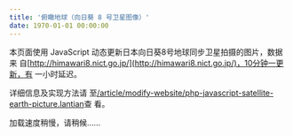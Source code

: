 ```yaml
---
title: '俯瞰地球（向日葵 8 号卫星图像）'
date: 1970-01-01 00:00:00
---
```


本页面使用 JavaScript 动态更新日本向日葵8号地球同步卫星拍摄的图片，数据来
自[http://himawari8.nict.go.jp/](http://himawari8.nict.go.jp/)，10分钟一更新，有
一小时延迟。

详细信息及实现方法请
至[/article/modify-website/php-javascript-satellite-earth-picture.lantian](/article/modify-website/php-javascript-satellite-earth-picture.lantian)查
看。

<p id="himawari-time">加载速度稍慢，请稍候……</p>

<img id="himawari-pic" src="" />

<script>
(function(){
    var today = new Date();
    // get date for himawari picture
    t = today.getTime();
    t = t - t % 600000 - 3600000;
    today.setTime(t);
    year = today.getUTCFullYear();
    month = today.getUTCMonth() + 1;
    day = today.getUTCDate();
    hour = today.getUTCHours();
    minute = today.getUTCMinutes();
    if(month<10) month = '0' + month;
    if(day<10) day = '0' + day;
    if(hour<10) hour = '0' + hour;
    if(minute<10) minute = '0' + minute;
    document.getElementById('himawari-time').innerHTML = '图像拍摄时间：'+today.toLocaleString();
    document.getElementById('himawari-pic').src = 'https://himawari8.nict.go.jp/img/D531106/1d/550/'+year+'/'+month+'/'+day+'/'+hour+minute+'00_0_0.png';
})();
</script>
